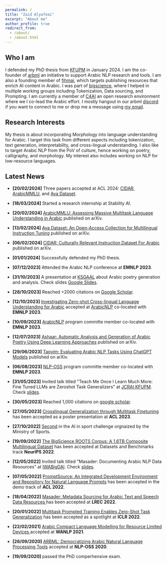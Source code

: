 ```yaml
---
permalink: /
title: "Zaid Alyafeai"
excerpt: "About me"
author_profile: true
redirect_from: 
  - /about/
  - /about.html
---
```


## Who I am
I defended my PhD thesis from [KFUPM](http://www.kfupm.edu.sa/Default.aspx) in January 2024. I am the co-founder of [arbml](https://arbml.github.io/website/) an initiative to support Arabic NLP research and tools. I am also a founding member of [fihmai](https://fihm.ai), which targets publishing resources that enrich AI content in Arabic. I was part of [bigscience](https://bigscience.huggingface.co/), where I helped in multiple working groups including Tokenization, Data sourcing, and Prompting. I am currently a member of [C4AI](https://cohere.for.ai/) an open research environment where we I co-lead the Arabic effort. I mostly hangout in our arbml [discord](https://discord.gg/aN2vaec9nV) if you want to connect to me or drop me a message using <a href="mailto:alyafey22@gmail@@com"
   onmouseover="this.href=this.href.replace('@@','.')">
   my email</a>. 

## Research Interests

My thesis is about incorporating Morphology into language understanding for Arabic. I target this task from different aspects including tokenization, text generation, interpretability, and cross-lingual understanding. I also like to target Arabic NLP from the PoV of culture, hence working on poetry, calligraphy, and morphology. My interest also includes working on NLP for low-resource languages.

## Latest News
* **[20/02/2024]** Three papers accepted at ACL 2024: [CIDAR](https://arxiv.org/pdf/2402.03177.pdf), [ArabicMMLU](https://arxiv.org/pdf/2402.12840.pdf), and [Aya Dataset](https://arxiv.org/pdf/2402.06619.pdf).
* **[18/03/2024]** Started a research internship at Stability AI.
* **[20/02/2024]** [ArabicMMLU: Assessing Massive Multitask Language Understanding in Arabic](https://arxiv.org/pdf/2402.12840.pdf) published on arXiv.
* **[13/02/2024]** [Aya Dataset: An Open-Access Collection for Multilingual Instruction Tuning](https://arxiv.org/pdf/2402.06619.pdf) published on arXiv. 
* **[06/02/2024]** [CIDAR: Culturally Relevant Instruction Dataset For Arabic](https://arxiv.org/pdf/2402.03177.pdf) published on arXiv. 
* **[01/01/2024]** Successfully defended my PhD thesis.
* **[07/12/2023]** Attended the Arabic NLP conference at **EMNLP 2023**. 
* **[31/10/2023]** A presentation at [KSGAAL](https://ksaa.gov.sa/) about Arabic poetry generation and analysis. Check slides [Google Slides](https://docs.google.com/presentation/d/1dT-s3AD16FE7aWb2QA8T9b7KhTvwt0DWL1u1fkvgZ5o/edit?usp=sharing). 
* **[28/10/2023]** Reached +2000 citations on [Google Scholar](https://scholar.google.com/citations?user=vb6w6j4AAAAJ&hl=en). 
* **[12/10/2023]** [Investigating Zero-shot Cross-lingual Language Understanding for Arabic](https://aclanthology.org/2023.arabicnlp-1.26.pdf) accepted at [ArabicNLP](https://arabicnlp2023.sigarab.org/) co-located with **EMNLP 2023**. 
* **[10/09/2023]** [ArabicNLP](https://arabicnlp2023.sigarab.org/) program committe member co-located with **EMNLP 2023**.  
* **[12/07/2023]** [Ashaar: Automatic Analysis and Generation of Arabic Poetry Using Deep Learning Approaches](https://arxiv.org/abs/2307.06218) published on arXiv. 
* **[29/06/2023]** [Taqyim: Evaluating Arabic NLP Tasks Using ChatGPT Models](https://arxiv.org/abs/2306.16322) published on arXiv. 
* **[06/08/2023]** [NLP-OSS](https://nlposs.github.io/2023/index.html) program committe member co-located with **EMNLP 2023**. 
* **[31/05/2023]** Invited talk titled "Teach Me Once I Learn Much More: Fine Tuned LLMs are Zeroshot Task Generalizers" at [JCRAI KFUPM](https://ri.kfupm.edu.sa/jrcai). Check [slides](https://docs.google.com/presentation/d/1XKIM61WZq02iqjcFP6Nm9sOVWGvxGQYNrvjjK8Kunbc/edit?usp=sharing).

* **[30/05/2023]** Reached 1,000 citations on [google scholar](https://scholar.google.com/citations?user=vb6w6j4AAAAJ&hl=en).

* **[27/05/2023]** [Crosslingual Generalization through Multitask Finetuning](https://arxiv.org/abs/2211.01786) has been accepted as a poster presentation at **ACL 2023**. 

* **[27/10/2022]** [Second](https://twitter.com/Thakaa_Center/status/1585627910206939136) in the AI in sport challenge orgnaized by the Ministry of Sports. 

* **[19/09/2022]** [The BigScience ROOTS Corpus: A 1.6TB Composite Multilingual Dataset](https://arxiv.org/abs/2303.03915) has been accepted at Datasets and Benchmarks track **NeurIPS 2022**.

* **[12/05/2022]** Invited talk titled "Masader: Documenting Arabic NLP Data Resources" at [IWABigDAI](https://www.hbku.edu.qa/en/academic-events/CHSS-AI-IWABDAI). Check [slides](https://docs.google.com/presentation/d/1Ax-L3Q9W4iFC02qYdCB3TXq9Z1HCumKQ0focakbEUr4/edit?usp=sharing). 

* **[07/05/2022]** [PromptSource: An Integrated Development Environment and Repository for Natural Language Prompts](https://aclanthology.org/2022.acl-demo.9/) has been accepted in the demo track of **ACL 2022**. 

* **[18/04/2022]** [Masader: Metadata Sourcing for Arabic Text and Speech Data Resources
](https://arxiv.org/abs/2110.06744) has been accepted  at **LREC 2022**.

* **[20/01/2022]** [Multitask Prompted Training Enables Zero-Shot Task Generalization](https://arxiv.org/abs/2110.08207) has been accepted  as a spotlight at **ICLR 2022**.

* **[22/02/2021]** [Arabic Compact Language Modelling for Resource Limited Devices
](https://aclanthology.org/2021.wanlp-1.6/) accepted at **WANLP 2021**. 

* **[26/09/2020]** [ARBML: Democratizing Arabic Natural Language Processing Tools](https://aclanthology.org/2020.nlposs-1.2.pdf) accepted at **NLP-OSS 2020**.

* **[19/09/2020]** passed the PhD comperhensive exam. 

